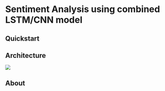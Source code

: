# Sentiment Analysis using combined LSTM/CNN model

## Quickstart

## Architecture

![](images/arch.png)

## About
